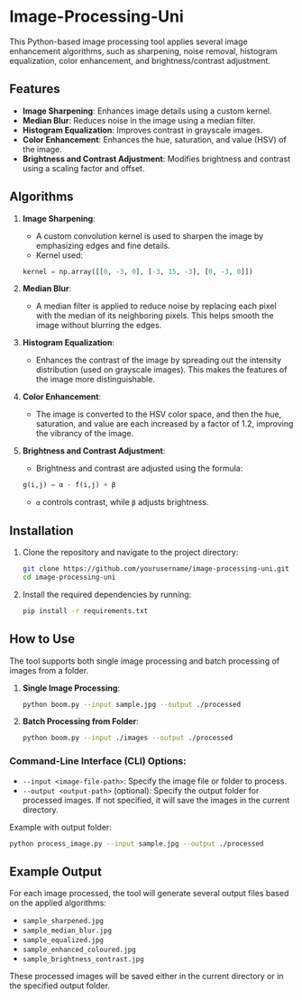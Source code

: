 # Image-Processing-Uni

This Python-based image processing tool applies several image enhancement algorithms, such as sharpening, noise removal, histogram equalization, color enhancement, and brightness/contrast adjustment.

## Features
- **Image Sharpening**: Enhances image details using a custom kernel.
- **Median Blur**: Reduces noise in the image using a median filter.
- **Histogram Equalization**: Improves contrast in grayscale images.
- **Color Enhancement**: Enhances the hue, saturation, and value (HSV) of the image.
- **Brightness and Contrast Adjustment**: Modifies brightness and contrast using a scaling factor and offset.

## Algorithms

1. **Image Sharpening**:
   - A custom convolution kernel is used to sharpen the image by emphasizing edges and fine details.
   - Kernel used:
   ```python
   kernel = np.array([[0, -3, 0], [-3, 15, -3], [0, -3, 0]])
   ```

2. **Median Blur**:
   - A median filter is applied to reduce noise by replacing each pixel with the median of its neighboring pixels. This helps smooth the image without blurring the edges.

3. **Histogram Equalization**:
   - Enhances the contrast of the image by spreading out the intensity distribution (used on grayscale images). This makes the features of the image more distinguishable.

4. **Color Enhancement**:
   - The image is converted to the HSV color space, and then the hue, saturation, and value are each increased by a factor of 1.2, improving the vibrancy of the image.

5. **Brightness and Contrast Adjustment**:
   - Brightness and contrast are adjusted using the formula:
   ```python
   g(i,j) = α ⋅ f(i,j) + β
   ```
   - `α` controls contrast, while `β` adjusts brightness.

## Installation

1. Clone the repository and navigate to the project directory:
   ```bash
   git clone https://github.com/yourusername/image-processing-uni.git
   cd image-processing-uni
   ```

2. Install the required dependencies by running:
   ```bash
   pip install -r requirements.txt
   ```

## How to Use

The tool supports both single image processing and batch processing of images from a folder.

1. **Single Image Processing**:
   ```bash
   python boom.py --input sample.jpg --output ./processed
   ```

2. **Batch Processing from Folder**:
   ```bash
   python boom.py --input ./images --output ./processed
   ```

### Command-Line Interface (CLI) Options:

- `--input <image-file-path>`: Specify the image file or folder to process.
- `--output <output-path>` (optional): Specify the output folder for processed images. If not specified, it will save the images in the current directory.

Example with output folder:
```bash
python process_image.py --input sample.jpg --output ./processed
```

## Example Output

For each image processed, the tool will generate several output files based on the applied algorithms:
- `sample_sharpened.jpg`
- `sample_median_blur.jpg`
- `sample_equalized.jpg`
- `sample_enhanced_coloured.jpg`
- `sample_brightness_contrast.jpg`

These processed images will be saved either in the current directory or in the specified output folder.